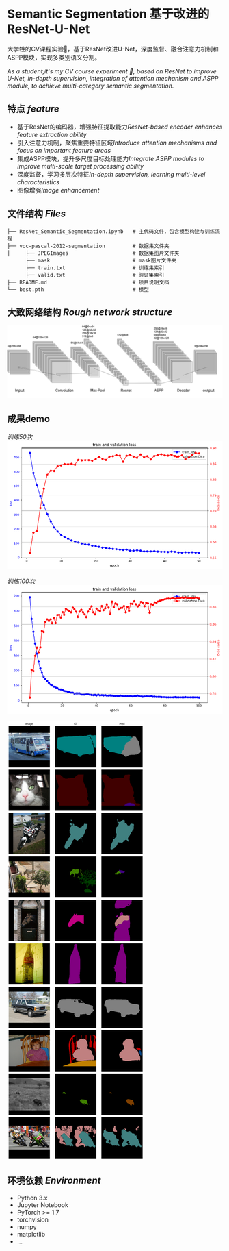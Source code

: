# Semantic Segmentation 基于改进的ResNet-U-Net

大学牲的CV课程实验🥲，基于ResNet改进U-Net，深度监督、融合注意力机制和ASPP模块，实现多类别语义分割。

*As a student,it's my CV course experiment 🥲, based on ResNet to improve U-Net, in-depth supervision, integration of attention mechanism and ASPP module, to achieve multi-category semantic segmentation.*

## 特点 *feature*

- 基于ResNet的编码器，增强特征提取能力*ResNet-based encoder enhances feature extraction ability*
- 引入注意力机制，聚焦重要特征区域*Introduce attention mechanisms and focus on important feature areas*
- 集成ASPP模块，提升多尺度目标处理能力*Integrate ASPP modules to improve multi-scale target processing ability*
- 深度监督，学习多层次特征*In-depth supervision, learning multi-level characteristics*
- 图像增强*Image enhancement*


## 文件结构 *Files*
```
├── ResNet_Semantic_Segmentation.ipynb   # 主代码文件，包含模型构建与训练流程
├── voc-pascal-2012-segmentation         # 数据集文件夹
│     ├── JPEGImages                     # 数据集图片文件夹
      ├── mask                           # mask图片文件夹
      ├── train.txt                      # 训练集索引
      ├── valid.txt                      # 验证集索引
├── README.md                            # 项目说明文档
└── best.pth                             # 模型                           
```

## 大致网络结构 *Rough network structure*
![](nn.png)


## 成果demo
*训练50次*
!['训练50次'loss和dice sorce'](graph.png)

*训练100次*
!['训练100次loss和dice sorce'](graph100.png)

![demo](valid.png)




## 环境依赖 *Environment*

- Python 3.x
- Jupyter Notebook
- PyTorch >= 1.7
- torchvision
- numpy
- matplotlib
- ...


